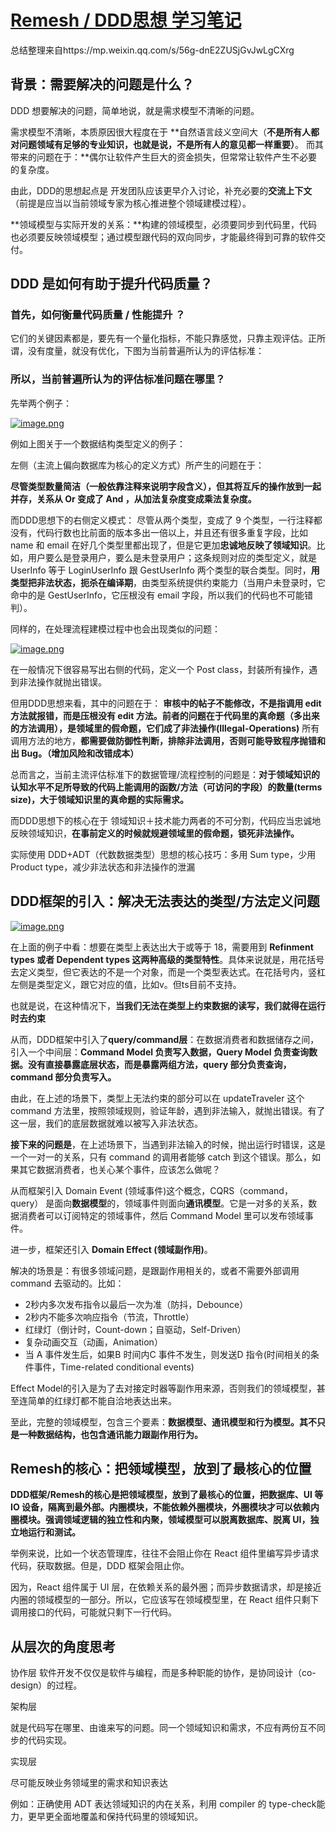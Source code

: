 # [Remesh / DDD思想 学习笔记](https://github.com/silver-blinder/GitBlog/issues/5)

总结整理来自https://mp.weixin.qq.com/s/56g-dnE2ZUSjGvJwLgCXrg

## 背景：需要解决的问题是什么？

DDD 想要解决的问题，简单地说，就是需求模型不清晰的问题。

需求模型不清晰，本质原因很大程度在于 **自然语言歧义空间大（**不是所有人都对问题领域有足够的专业知识，也就是说，不是所有人的意见都一样重要）**。 而其带来的问题在于：**偶尔让软件产生巨大的资金损失，但常常让软件产生不必要的复杂度。

由此，DDD的思想起点是 开发团队应该更早介入讨论，补充必要的**交流上下文**（前提是应当以当前领域专家为核心推进整个领域建模过程）。

**领域模型与实际开发的关系：**构建的领域模型，必须要同步到代码里，代码也必须要反映领域模型；通过模型跟代码的双向同步，才能最终得到可靠的软件交付。

## DDD 是如何有助于提升代码质量？

### 首先，如何衡量代码质量 / 性能提升 ？

它们的关键因素都是，要先有一个量化指标，不能只靠感觉，只靠主观评估。正所谓，没有度量，就没有优化，下图为当前普遍所认为的评估标准：

[<!-- Failed to upload "image.png" -->](https://www.notion.so/image/attachment%3Af82d9e8e-fd00-49fd-8a1b-eba8c5934dd2%3Aimage.png?table=block&id=26b8931c-72a4-803b-96ee-de35b231e8ec&spaceId=63d7c7f7-c04c-4d01-a663-0550092fcdba&width=2000&userId=f42f982d-822d-4a07-ac2a-21ea42267c6a&cache=v2)

### 所以，当前普遍所认为的评估标准问题在哪里？

先举两个例子：

[![image.png](attachment:af784909-a815-41b2-baf4-fb2643a27bb0:image.png)](https://www.notion.so/image/attachment%3Aaf784909-a815-41b2-baf4-fb2643a27bb0%3Aimage.png?table=block&id=26b8931c-72a4-8015-9bf7-d5fa4b1fdbd4&spaceId=63d7c7f7-c04c-4d01-a663-0550092fcdba&width=2000&userId=f42f982d-822d-4a07-ac2a-21ea42267c6a&cache=v2)

例如上图关于一个数据结构类型定义的例子：

左侧（主流上偏向数据库为核心的定义方式）所产生的问题在于：

**尽管类型数量简洁（一般依靠注释来说明字段含义），但其将互斥的操作放到一起并存，关系从 Or 变成了 And ，从加法复杂度变成乘法复杂度。**

而DDD思想下的右侧定义模式：
尽管从两个类型，变成了 9 个类型，一行注释都没有，代码行数也比前面的版本多出一倍以上，并且还有很多重复字段，比如 name 和 email 在好几个类型里都出现了，但是它更加**忠诚地反映了领域知识**。比如，用户要么是登录用户，要么是未登录用户；这条规则对应的类型定义，就是 UserInfo 等于 LoginUserInfo 跟 GestUserInfo 两个类型的联合类型。同时，**用类型把非法状态，扼杀在编译期**，由类型系统提供约束能力（当用户未登录时，它命中的是 GestUserInfo，它压根没有 email 字段，所以我们的代码也不可能错判）。

同样的，在处理流程建模过程中也会出现类似的问题：

[![image.png](attachment:ccb675e7-0567-4609-a8e7-e3fff1b73593:image.png)](https://www.notion.so/image/attachment%3Accb675e7-0567-4609-a8e7-e3fff1b73593%3Aimage.png?table=block&id=26b8931c-72a4-80dd-86bd-da0895d4437f&spaceId=63d7c7f7-c04c-4d01-a663-0550092fcdba&width=2000&userId=f42f982d-822d-4a07-ac2a-21ea42267c6a&cache=v2)

在一般情况下很容易写出右侧的代码，定义一个 Post class，封装所有操作，遇到非法操作就抛出错误。

但用DDD思想来看，其中的问题在于：
**审核中的帖子不能修改，不是指调用 edit 方法就报错，而是压根没有 edit 方法。**前者的问题在于代码里的真命题（多出来的方法调用），是领域里的假命题，它们成了**非法操作(Illegal-Operations)** 所有调用方法的地方，**都需要做防御性判断，排除非法调用，否则可能导致程序抛错和出 Bug。（增加风险和改错成本）**

总而言之，当前主流评估标准下的数据管理/流程控制的问题是：**对于领域知识的认知水平不足所导致的代码上能调用的函数/方法（可访问的字段）的数量(terms size)，大于领域知识里的真命题的实际需求。**

而DDD思想下的核心在于 领域知识＋技术能力两者的不可分割，代码应当忠诚地反映领域知识，**在事前定义的时候就规避领域里的假命题，锁死非法操作。**

实际使用 DDD+ADT（代数数据类型）思想的核心技巧：多用 Sum type，少用 Product type，减少非法状态和非法操作的泄漏

## DDD框架的引入：解决无法表达的类型/方法定义问题

[![image.png](attachment:9207389f-f271-438e-996f-f15ba44590f4:image.png)](https://www.notion.so/image/attachment%3A9207389f-f271-438e-996f-f15ba44590f4%3Aimage.png?table=block&id=26b8931c-72a4-80b0-84bb-fa9f345eb617&spaceId=63d7c7f7-c04c-4d01-a663-0550092fcdba&width=2000&userId=f42f982d-822d-4a07-ac2a-21ea42267c6a&cache=v2)

在上面的例子中看：想要在类型上表达出大于或等于 18，需要用到 **Refinment types 或者 Dependent types 这两种高级的类型特性**。具体来说就是，用花括号去定义类型，但它表达的不是一个对象，而是一个类型表达式。在花括号内，竖杠左侧是类型定义，跟它对应的值，比如v。但ts目前不支持。

也就是说，在这种情况下，**当我们无法在类型上约束数据的读写，我们就得在运行时去约束**

从而，DDD框架中引入了**query/command层**：在数据消费者和数据储存之间，引入一个中间层：**Command Model 负责写入数据，Query Model 负责查询数据。没有直接暴露底层状态，而是暴露两组方法，query 部分负责查询，command 部分负责写入。**

由此，在上述的场景下，类型上无法约束的部分可以在 updateTraveler 这个 command 方法里，按照领域规则，验证年龄，遇到非法输入，就抛出错误。有了这一层，我们的底层数据就难以被写入非法状态。

**接下来的问题是**，在上述场景下，当遇到非法输入的时候，抛出运行时错误，这是一个一对一的关系，只有 command 的调用者能够 catch 到这个错误。那么，如果其它数据消费者，也关心某个事件，应该怎么做呢？

从而框架引入 Domain Event (领域事件)这个概念，CQRS（command，query） 是面向**数据模型**的，领域事件则面向**通讯模型**。它是一对多的关系，数据消费者可以订阅特定的领域事件，然后 Command Model 里可以发布领域事件。

进一步，框架还引入 **Domain Effect (领域副作用)**。

解决的场景是：有很多领域问题，是跟副作用相关的，或者不需要外部调用 command 去驱动的。比如：

- 2秒内多次发布指令以最后一次为准（防抖，Debounce）
- 2秒内不能多次响应指令（节流，Throttle）
- 红绿灯（倒计时，Count-down；自驱动，Self-Driven）
- 复杂动画交互（动画，Animation）
- 当 A 事件发生后，如果B 时间内C 事件不发生，则发送D 指令(时间相关的条件事件，Time-related conditional events)

Effect Model的引入是为了去对接定时器等副作用来源，否则我们的领域模型，甚至连简单的红绿灯都不能自洽地表达出来。

至此，完整的领域模型，包含三个要素：**数据模型、通讯模型和行为模型。其不只是一种数据结构，也包含通讯能力跟副作用行为。**

## Remesh的核心：把领域模型，放到了最核心的位置

**DDD框架/Remesh的核心是把领域模型，放到了最核心的位置，把数据库、UI 等IO 设备，隔离到最外部。内圈模块，不能依赖外圈模块，外圈模块才可以依赖内圈模块。强调领域逻辑的独立性和内聚，领域模型可以脱离数据库、脱离 UI，独立地运行和测试。**

举例来说，比如一个状态管理库，往往不会阻止你在 React 组件里编写异步请求代码，获取数据。但是，DDD 框架会阻止你。

因为，React 组件属于 UI 层，在依赖关系的最外圈；而异步数据请求，却是接近内圈的领域模型的一部分。所以，它应该写在领域模型里，在 React 组件只剩下调用接口的代码，可能就只剩下一行代码。

## 从层次的角度思考

协作层 
软件开发不仅仅是软件与编程，而是多种职能的协作，是协同设计（co-design）的过程。

架构层

就是代码写在哪里、由谁来写的问题。同一个领域知识和需求，不应有两份互不同步的代码实现。

实现层

尽可能反映业务领域里的需求和知识表达

例如：正确使用 ADT 表达领域知识的内在关系，利用 compiler 的 type-check能力，更早更全面地覆盖和保持代码里的领域知识。